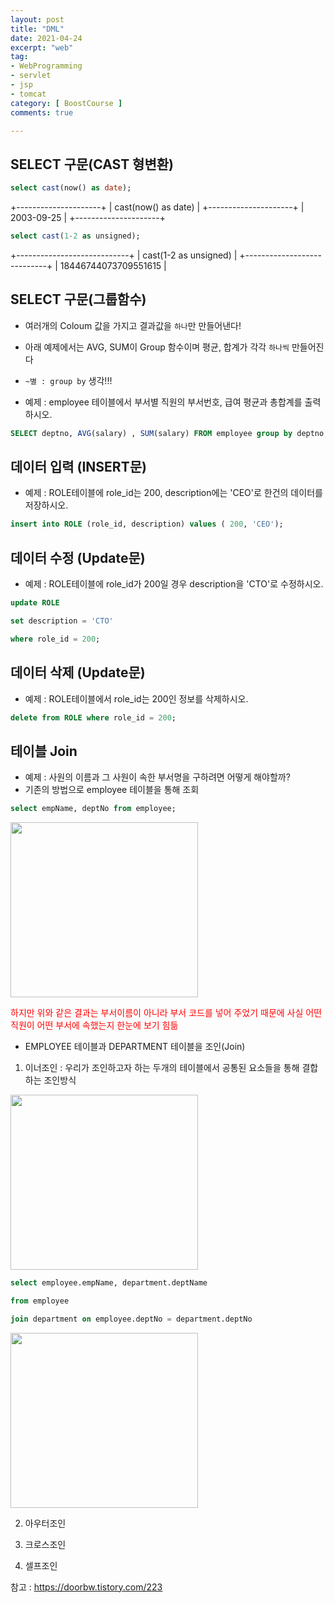 ```yaml
---
layout: post
title: "DML"
date: 2021-04-24
excerpt: "web"
tag:
- WebProgramming
- servlet
- jsp
- tomcat
category: [ BoostCourse ]
comments: true

---
```



## SELECT 구문(CAST 형변환)

```sql
select cast(now() as date);
```
+---------------------+
| cast(now() as date) |
+---------------------+
| 2003-09-25          |
+---------------------+

```sql
select cast(1-2 as unsigned);
```
+----------------------------+
|   cast(1-2 as unsigned)    |
+----------------------------+
|  18446744073709551615 |


## SELECT 구문(그룹함수)

- 여러개의 Coloum 값을 가지고 결과값을 `하나`만 만들어낸다!
- 아래 예제에서는 AVG, SUM이 Group 함수이며 평균, 합계가 각각 `하나씩` 만들어진다
- `~별 : group by` 생각!!!

- 예제 : employee 테이블에서 부서별 직원의 부서번호, 급여 평균과 총합계를 출력하시오.

```sql
SELECT deptno, AVG(salary) , SUM(salary) FROM employee group by deptno;
```


## 데이터 입력 (INSERT문)

- 예제 : ROLE테이블에 role_id는 200, description에는 'CEO'로 한건의 데이터를 저장하시오.

```sql
insert into ROLE (role_id, description) values ( 200, 'CEO');
```


## 데이터 수정 (Update문)

- 예제 : ROLE테이블에 role_id가 200일 경우 description을 'CTO'로 수정하시오.

```sql
update ROLE

set description = 'CTO'

where role_id = 200;
```

## 데이터 삭제 (Update문)

- 예제 : ROLE테이블에서 role_id는 200인 정보를 삭제하시오.

```sql
delete from ROLE where role_id = 200;
```

## 테이블 Join

- 예제 : 사원의 이름과 그 사원이 속한 부서명을 구하려면 어떻게 해야할까?
- 기존의 방법으로  employee 테이블을 통해 조회

```sql
select empName, deptNo from employee;
```
<img src = "https://traveloving2030.github.io/jiwon/assets/img/post/부스트코스/28.jpg" height="280" width="300" />


<span style="color:red;"> 하지만 위와 같은 결과는 부서이름이 아니라 부서 코드를 넣어 주었기 때문에 사실 어떤 직원이 어떤 부서에 속했는지 한눈에 보기 힘듦</span>


- EMPLOYEE 테이블과 DEPARTMENT 테이블을 조인(Join)

1. 이너조인 : 우리가 조인하고자 하는 두개의 테이블에서 공통된 요소들을 통해 결합하는 조인방식
<img src = "https://traveloving2030.github.io/jiwon/assets/img/post/부스트코스/29.png" height="280" width="300" />

```sql
select employee.empName, department.deptName

from employee

join department on employee.deptNo = department.deptNo
```

<img src = "https://traveloving2030.github.io/jiwon/assets/img/post/부스트코스/30.jpg" height="280" width="300" />

2. 아우터조인

3. 크로스조인

4. 셀프조인

참고 : https://doorbw.tistory.com/223